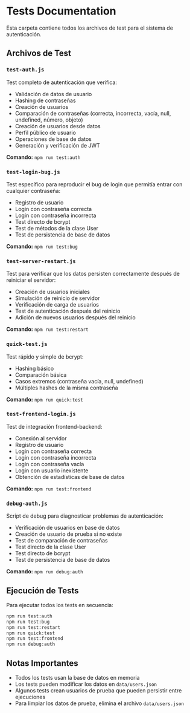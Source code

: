# Tests Documentation

Esta carpeta contiene todos los archivos de test para el sistema de autenticación.

## Archivos de Test

### `test-auth.js`
Test completo de autenticación que verifica:
- Validación de datos de usuario
- Hashing de contraseñas
- Creación de usuarios
- Comparación de contraseñas (correcta, incorrecta, vacía, null, undefined, número, objeto)
- Creación de usuarios desde datos
- Perfil público de usuario
- Operaciones de base de datos
- Generación y verificación de JWT

**Comando:** `npm run test:auth`

### `test-login-bug.js`
Test específico para reproducir el bug de login que permitía entrar con cualquier contraseña:
- Registro de usuario
- Login con contraseña correcta
- Login con contraseña incorrecta
- Test directo de bcrypt
- Test de métodos de la clase User
- Test de persistencia de base de datos

**Comando:** `npm run test:bug`

### `test-server-restart.js`
Test para verificar que los datos persisten correctamente después de reiniciar el servidor:
- Creación de usuarios iniciales
- Simulación de reinicio de servidor
- Verificación de carga de usuarios
- Test de autenticación después del reinicio
- Adición de nuevos usuarios después del reinicio

**Comando:** `npm run test:restart`

### `quick-test.js`
Test rápido y simple de bcrypt:
- Hashing básico
- Comparación básica
- Casos extremos (contraseña vacía, null, undefined)
- Múltiples hashes de la misma contraseña

**Comando:** `npm run quick:test`

### `test-frontend-login.js`
Test de integración frontend-backend:
- Conexión al servidor
- Registro de usuario
- Login con contraseña correcta
- Login con contraseña incorrecta
- Login con contraseña vacía
- Login con usuario inexistente
- Obtención de estadísticas de base de datos

**Comando:** `npm run test:frontend`

### `debug-auth.js`
Script de debug para diagnosticar problemas de autenticación:
- Verificación de usuarios en base de datos
- Creación de usuario de prueba si no existe
- Test de comparación de contraseñas
- Test directo de la clase User
- Test directo de bcrypt
- Test de persistencia de base de datos

**Comando:** `npm run debug:auth`

## Ejecución de Tests

Para ejecutar todos los tests en secuencia:

```bash
npm run test:auth
npm run test:bug
npm run test:restart
npm run quick:test
npm run test:frontend
npm run debug:auth
```

## Notas Importantes

- Todos los tests usan la base de datos en memoria
- Los tests pueden modificar los datos en `data/users.json`
- Algunos tests crean usuarios de prueba que pueden persistir entre ejecuciones
- Para limpiar los datos de prueba, elimina el archivo `data/users.json` 